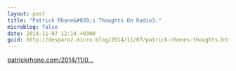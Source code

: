 ```yaml
---
layout: post
title: "Patrick Rhone&#039;s Thoughts On Radio3."
microblog: false
date: 2014-11-07 12:14 +0300
guid: http://desparoz.micro.blog/2014/11/07/patrick-rhones-thoughts.html
---
```

[patrickrhone.com/2014/11/0...](http://patrickrhone.com/2014/11/06/thoughts-on-radio3/)
